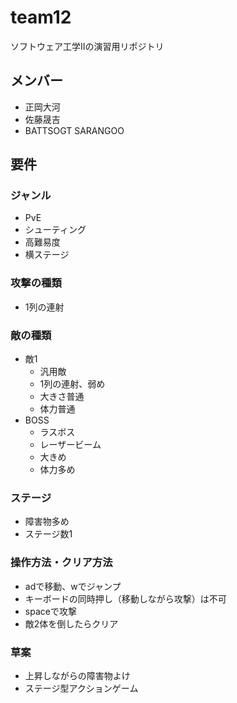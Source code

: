 # team12
ソフトウェア工学Ⅱの演習用リポジトリ

## メンバー
- 正岡大河  
- 佐藤晟吉  
- BATTSOGT SARANGOO

## 要件
### ジャンル
- PvE
- シューティング
- 高難易度
- 横ステージ

### 攻撃の種類
- 1列の連射

### 敵の種類
- 敵1
    - 汎用敵
    - 1列の連射、弱め
    - 大きさ普通
    - 体力普通
- BOSS
    - ラスボス
    - レーザービーム
    - 大きめ
    - 体力多め

### ステージ
- 障害物多め
- ステージ数1

### 操作方法・クリア方法
- adで移動、wでジャンプ
- キーボードの同時押し（移動しながら攻撃）は不可
- spaceで攻撃
- 敵2体を倒したらクリア

### 草案
- 上昇しながらの障害物よけ
- ステージ型アクションゲーム